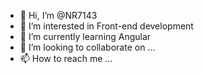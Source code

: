 - 👋 Hi, I’m @NR7143
- 👀 I’m interested in Front-end development
- 🌱 I’m currently learning Angular
- 💞️ I’m looking to collaborate on ... 
- 📫 How to reach me ... 


<!---
NR7143/NR7143 is a ✨ special ✨ repository because its `README.md` (this file) appears on your GitHub profile.
You can click the Preview link to take a look at your changes.
--->
